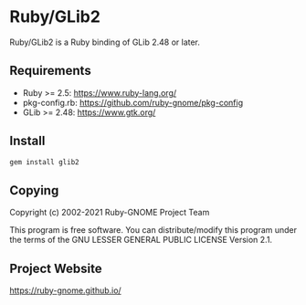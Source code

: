 # Ruby/GLib2

Ruby/GLib2 is a Ruby binding of GLib 2.48 or later.

## Requirements

  * Ruby >= 2.5:   https://www.ruby-lang.org/
  * pkg-config.rb: https://github.com/ruby-gnome/pkg-config
  * GLib >= 2.48:  https://www.gtk.org/

## Install

```bash
gem install glib2
```

## Copying

Copyright (c) 2002-2021 Ruby-GNOME Project Team

This program is free software.
You can distribute/modify this program under the terms of
the GNU LESSER GENERAL PUBLIC LICENSE Version 2.1.

## Project Website

https://ruby-gnome.github.io/
